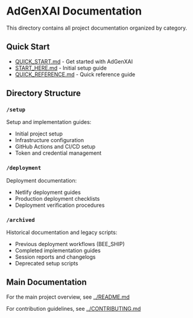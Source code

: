 # AdGenXAI Documentation

This directory contains all project documentation organized by category.

## Quick Start
- [QUICK_START.md](QUICK_START.md) - Get started with AdGenXAI
- [START_HERE.md](START_HERE.md) - Initial setup guide
- [QUICK_REFERENCE.md](QUICK_REFERENCE.md) - Quick reference guide

## Directory Structure

### `/setup`
Setup and implementation guides:
- Initial project setup
- Infrastructure configuration
- GitHub Actions and CI/CD setup
- Token and credential management

### `/deployment`
Deployment documentation:
- Netlify deployment guides
- Production deployment checklists
- Deployment verification procedures

### `/archived`
Historical documentation and legacy scripts:
- Previous deployment workflows (BEE_SHIP)
- Completed implementation guides
- Session reports and changelogs
- Deprecated setup scripts

## Main Documentation

For the main project overview, see [../README.md](../README.md)

For contribution guidelines, see [../CONTRIBUTING.md](../CONTRIBUTING.md)
